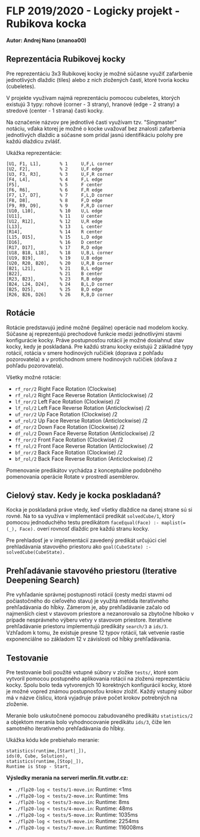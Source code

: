 # FLP 2019/2020 - Logicky projekt - Rubikova kocka

**Autor: Andrej Nano (xnanoa00)**

## Reprezentácia Rubikovej kocky

Pre reprezentáciu 3x3 Rubikovej kocky je možné súčasne využiť zafarbenie jednotlivých dlaždíc (tiles) alebo z nich zložených častí, ktoré tvoria kocku (cubeletes).

V projekte využívam najmä reprezentáciu pomocou cubeletes, ktorých existujú 3 typy: rohové (corner - 3 strany), hranové (edge - 2 strany) a stredové (center - 1 strana) časti kocky.

Na označenie názvov pre jednotlivé časti využívam tzv. "Singmaster" notáciu, vďaka ktorej je možné o kocke uvažovať bez znalosti zafarbenia jednotlivých dlaždíc a súčasne som pridal jasnú identifikáciu polohy pre každú dlaždicu zvlášť.

Ukážka reprezentácie:
```
[U1, F1, L1],       % 1     U,F,L corner
[U2, F2],           % 2     U,F edge
[U3, F3, R3],       % 3     U,F,R corner
[F4, L4],           % 4     F,L edge
[F5],               % 5     F center
[F6, R6],           % 6     F,R edge
[F7, L7, D7],       % 7     F,L,D corner
[F8, D8],           % 8     F,D edge
[F9, R9, D9],       % 9     F,R,D corner
[U10, L10],         % 10    U,L edge
[U11],              % 11    U center
[U12, R12],         % 12    U,R edge
[L13],              % 13    L center
[R14],              % 14    R center
[L15, D15],         % 15    L,D edge
[D16],              % 16    D center
[R17, D17],         % 17    R,D edge
[U18, B18, L18],    % 18    U,B,L corner
[U19, B19],         % 19    U,B edge
[U20, R20, B20],    % 20    U,R,B corner
[B21, L21],         % 21    B,L edge
[B22],              % 21    B center
[R23, B23],         % 23    R,B edge
[B24, L24, D24],    % 24    B,L,D corner
[B25, D25],         % 25    B,D edge
[R26, B26, D26]     % 26    R,B,D corner
```

## Rotácie

Rotácie predstavujú jediné možné (legálne) operácie nad modelom kocky. Súčasne aj reprezentujú prechodové funkcie medzi jednotlivými stavmi konfigurácie kocky. Práve postupnosťou rotácií je možné dosiahnuť stav kocky, kedy je poskladaná. Pre každú stranu kocky existujú 2 základné typy rotácií, rotácia v smere hodinových ručičiek (doprava z pohľadu pozorovatela) a v protichodnom smere hodinových ručičiek (doľava z pohľadu pozorovatela).

Všetky možné rotácie:
- `rf_ror/2` Right Face Rotation (Clockwise)
- `rf_rol/2` Right Face Reverse Rotation (Anticlockwise) /2
- `lf_ror/2` Left Face Rotation (Clockwise) /2
- `lf_rol/2` Left Face Reverse Rotation (Anticlockwise) /2
- `uf_ror/2` Up Face Rotation (Clockwise) /2
- `uf_rol/2` Up Face Reverse Rotation (Anticlockwise) /2
- `df_ror/2` Down Face Rotation (Clockwise) /2
- `df_rol/2` Down Face Reverse Rotation (Anticlockwise) /2
- `ff_ror/2` Front Face Rotation (Clockwise) /2
- `ff_rol/2` Front Face Reverse Rotation (Anticlockwise) /2
- `bf_ror/2` Back Face Rotation (Clockwise) /2
- `bf_rol/2` Back Face Reverse Rotation (Anticlockwise) /2

Pomenovanie predikátov vychádza z konceptuálne podobného pomenovania operácie Rotate v prostredí asemblerov.

## Cielový stav. Kedy je kocka poskladaná?

Kocka je poskladaná práve vtedy, keď všetky dlaždice na danej strane sú si rovné. Na to sa využíva v implementácií predikát `solvedCube/1`, ktorý pomocou jednoduchého testu predikátom `faceEqual(Face) :- maplist(=(_), Face).` overí rovnosť dlaždíc pre každú stranu kocky.

Pre prehladosť je v implementácií zavedený predikát určujúci ciel prehladávania stavového priestoru ako `goal(CubeState) :- solvedCube(CubeState).`

## Prehľadávanie stavového priestoru (Iterative Deepening Search)

Pre vyhľadanie správnej postupnosti rotácií (cesty medzi stavmi od počiastočného do cieľového stavu) je využitá metóda iteratívneho prehľadávania do hĺbky. Zámerom je, aby prehľadávanie začalo od najmenších ciest v stavovom priestore a nezanorovalo sa zbytočne hlboko v prípade nesprávneho výberu vetvy v stavovom priestore. Iteratívne prehľadávanie priestoru implementujú predikáty `search/3` a `ids/3`. Vzhľadom k tomu, že existuje presne 12 typov rotácií, tak vetvenie rastie exponenciálne so základom 12 v závislosti od hĺbky prehľadávania.


## Testovanie

Pre testovanie boli použité vstupné súbory v zložke `tests/`, ktoré som vytvoril pomocou postupného aplikovania rotácií na zloženú reprezentáciu kocky. Spolu bolo teda vytvorených 10 korektných konfigurácií kocky, ktoré je možné vopred známou postupnosťou krokov zložiť. Každý vstupný súbor má v názve číslicu, ktorá vyjadruje práve počet krokov potrebných na zloženie.

Meranie bolo uskutočnené pomocou zabudovaného predikátu `statistics/2` a objektom merania bolo vyhodnocovanie predikátu `ids/3`, čiže len samotného iteratívneho prehľadávania do hĺbky.

Ukážka kódu kde prebiehalo meranie:
```
statistics(runtime,[Start|_]),
ids(0, Cube, Solution),
statistics(runtime,[Stop|_]),
Runtime is Stop - Start,
```

**Výsledky merania na serveri merlin.fit.vutbr.cz:**

- `./flp20-log < tests/1-move.in`: Runtime:     <1ms
- `./flp20-log < tests/2-move.in`: Runtime:      1ms
- `./flp20-log < tests/3-move.in`: Runtime:      8ms
- `./flp20-log < tests/4-move.in`: Runtime:     48ms
- `./flp20-log < tests/5-move.in`: Runtime:   1035ms
- `./flp20-log < tests/6-move.in`: Runtime:   2254ms
- `./flp20-log < tests/7-move.in`: Runtime: 116008ms
